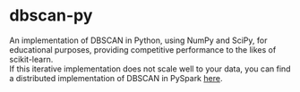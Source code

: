 # dbscan-py
An implementation of DBSCAN in Python, using NumPy and SciPy, for educational purposes, providing competitive performance to the likes of scikit-learn.  
If this iterative implementation does not scale well to your data, you can find a distributed implementation of DBSCAN in PySpark [here](https://github.com/aboood40091/pyspark_dbscan/tree/master).
